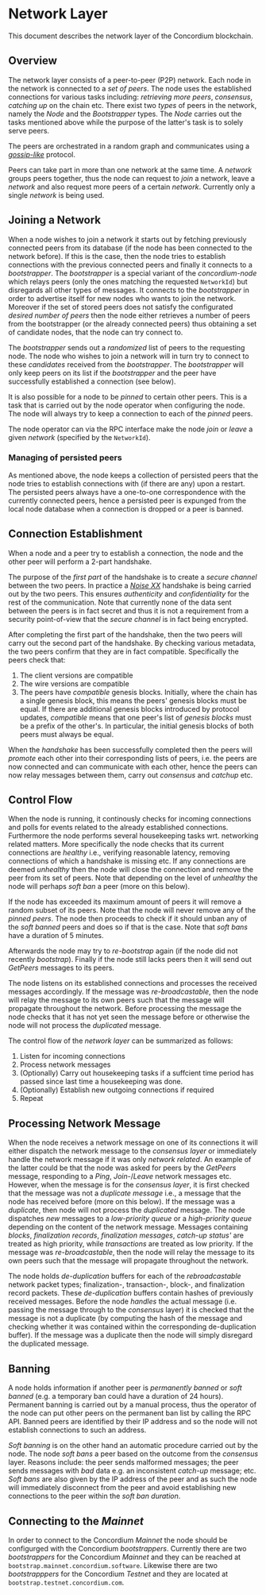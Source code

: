# Network Layer
This document describes the network layer of the Concordium blockchain.

## Overview 
The network layer consists of a peer-to-peer (P2P) network. Each node in the network is connected to a *set of peers*. The node uses the established connections for various tasks including: *retrieving more peers*, _consensus_, _catching up_ on the chain etc. There exist two *types* of peers in the network, namely the *Node* and the *Bootstrapper* types. The *Node* carries out the tasks mentioned above while the purpose of the latter's task is to solely serve peers.

The peers are orchestrated in a random graph and communicates using a [*gossip-like*](https://en.wikipedia.org/wiki/Gossip_protocol) protocol.

Peers can take part in more than one network at the same time. A *network* groups peers together, thus the node can request to *join* a network, leave a *network* and also request more peers of a certain *network*. Currently only a single *network* is being used.

## Joining a Network
When a node wishes to join a network it starts out by fetching previously connected peers from its database (if the node has been connected to the network before).
If this is the case, then the node tries to establish connections with the previous connected peers and finally it connects to a *bootstrapper*. The *bootstrapper* is a special variant of the *concordium-node* which relays peers (only the ones matching the requested `NetworkId`) but disregards all other types of messages. It connects to the *bootstrapper* in order to advertise itself for new nodes who wants to join the network. Moreover if the set of stored peers does not satisfy the configurated *desired number of peers* then the node either retrieves a number of peers from the bootstrapper (or the already connected peers) thus obtaining a set of candidate nodes, that the node can try connect to.

The *bootstrapper* sends out a *randomized* list of peers to the requesting node. The node who wishes to join a network will in turn try to connect to these *candidates* received from the *bootstrapper*. 
The *bootstrapper* will only keep peers on its list if the *bootstrapper* and the peer have successfully established a connection (see below).

It is also possible for a node to be *pinned* to certain other peers. This is a task that is carried out by the node operator when configuring the node. The node will always try to keep a connection to each of the *pinned* peers.

The node operator can via the RPC interface make the node *join* or *leave* a given *network* (specified by the `NetworkId`).

### Managing of persisted peers
As mentioned above, the node keeps a collection of persisted peers that the node tries to establish connections with (if there are any) upon a restart.
The persisted peers always have a one-to-one correspondence with the currently connected peers, hence a persisted peer is expunged from the local node database when a connection 
is dropped or a peer is banned.

## Connection Establishment
When a node and a peer try to establish a connection, the node and the other peer will perform a 2-part handshake.

The purpose of the *first part* of the handshake is to create a *secure channel* between the two peers. In practice a [*Noise XX*](https://noiseexplorer.com/patterns/XX/) handshake is being carried out by the two peers. This ensures *authenticity* and *confidentiality* for the rest of the communication. Note that currently none of the data sent between the peers is in fact secret and thus it is not a requirement from a security point-of-view that the *secure channel* is in fact being encrypted.

After completing the first part of the handshake, then the two peers will carry out the second part of the handshake. By checking various metadata, the two peers confirm that they are in fact compatible. Specifically the peers check that:

1. The client versions are compatible
2. The wire versions are compatible
3. The peers have *compatible* genesis blocks. Initially, where the chain has a single genesis block, this means the peers' genesis blocks must be equal. If there are additional genesis blocks introduced by protocol updates, *compatible* means that one peer's list of *genesis blocks* must be a prefix of the other's. In particular, the initial genesis blocks of both peers must always be equal.

When the *handshake* has been successfully completed then the peers will *promote* each other into their corresponding lists of peers, i.e. the peers are now connected and can communicate with each other, hence the peers can now relay messages between them, carry out *consensus* and *catchup* etc.

## Control Flow
When the node is running, it continously checks for incoming connections and polls for events related to the already established connections. Furthermore the node performs several housekeeping tasks wrt. networking related matters. More specifically the node checks that its current connections are *healthy* i.e., verifying reasonable latency, removing connections of which a handshake is missing etc. If any connections are deemed *unhealthy* then the node will close the connection and remove the peer from its set of peers. Note that depending on the level of *unhealthy* the node will perhaps *soft ban* a peer (more on this below).


If the node has exceeded its maximum amount of peers it will remove a random subset of its peers. Note that the node will never remove any of the *pinned peers*. 
The node then proceeds to check if it should unban any of the *soft banned* peers and does so if that is the case. Note that *soft bans* have a duration of 5 minutes.

Afterwards the node may try to *re-bootstrap* again (if the node did not recently *bootstrap*). Finally if the node still lacks peers then it will send out *GetPeers* messages to its peers.


The node listens on its established connections and processes the received messages accordingly. If the message was *re-broadcastable*, then the node will relay the message to its own peers such that the message will propagate throughout the network. Before processing the message the node checks that it has not yet seen the message before or otherwise the node will not process the *duplicated* message. 

The control flow of the *network layer* can be summarized as follows:

1. Listen for incoming connections
2. Process network messages
3. (Optionally) Carry out housekeeping tasks if a suffcient time period has passed since last time a housekeeping was done.
4. (Optionally) Establish new outgoing connections if required
5. Repeat

## Processing Network Message
When the node receives a network message on one of its connections it will either dispatch the network message to the *consensus layer* or immediately handle the network message if it was only *network related*. An example of the latter could be that the node was asked for peers by the *GetPeers* message, responding to a *Ping*, *Join*-/*Leave* network messages etc. 
However, when the message is for the *consensus layer*, it is first checked that the message was not a *duplicate message* i.e., a message that the node has received before (more on this below). If the message was a *duplicate*, then node will not process the *duplicated* message. 
The node dispatches *new* messages to a *low-priority queue* or a *high-priority queue* depending on the content of the network message. Messages containing *blocks*, *finalization records*, *finalization messages*, *catch-up status'* are treated as high priority, while *transactions* are treated as low priority.
If the message was *re-broadcastable*, then the node will relay the message to its own peers such that the message will propagate throughout the network. 

The node holds *de-duplication* buffers for each of the *rebroadcastable* network packet types; finalization-, transaction-, block-, and finalization record packets. These *de-duplication* buffers contain hashes of previously received messages. Before the node *handles* the actual message (i.e. passing the message through to the *consensus* layer) it is checked that the message is not a duplicate (by computing the hash of the message and checking whether it was contained within the corresponding de-duplication buffer). If the message was a duplicate then the node will simply disregard the duplicated message. 

## Banning
A node holds information if another peer is *permanently banned* or *soft banned* (e.g. a temporary ban could have a duration of 24 hours). 
Permanent banning is carried out by a manual process, thus the operator of the node can put other peers on the permanent ban list by calling the RPC API. Banned peers are identified by their IP address and so the node will not establish connections to such an address.

*Soft banning* is on the other hand an automatic procedure carried out by the node. The node *soft bans* a peer based on the outcome from the *consensus* layer. Reasons include: the peer sends malformed messages; the peer sends messages with *bad* data e.g. an inconsistent *catch-up* message; etc. *Soft bans* are also given by the IP address of the peer and as such the node will immediately disconnect from the peer and avoid establishing new connections to the peer within the *soft ban duration*.

## Connecting to the *Mainnet*
In order to connect to the Concordium *Mainnet* the node should be configurged with the Concordium *bootstrappers*. Currently there are two *bootstrappers* for the Concordium *Mainnet* and they can be reached at `bootstrap.mainnet.concordium.software`. Likewise there are two *bootstrapppers* for the Concordium *Testnet* and they are located at `bootstrap.testnet.concordium.com`.
